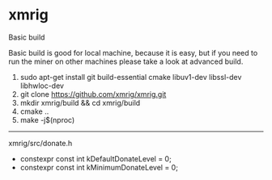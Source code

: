 # xmrig

Basic build

Basic build is good for local machine, because it is easy, but if you need to run the miner on other machines please take a look at advanced build.

1. sudo apt-get install git build-essential cmake libuv1-dev libssl-dev libhwloc-dev
2. git clone https://github.com/xmrig/xmrig.git
3. mkdir xmrig/build && cd xmrig/build
4. cmake ..
5. make -j$(nproc)

---------
xmrig/src/donate.h
 - constexpr const int kDefaultDonateLevel = 0;
 - constexpr const int kMinimumDonateLevel = 0;
